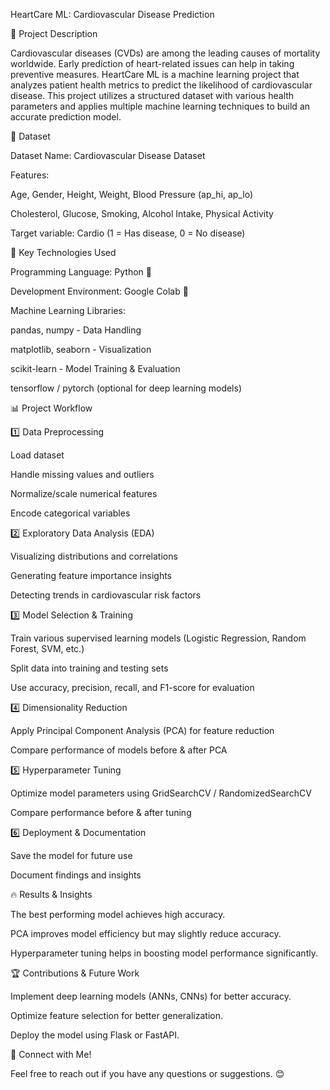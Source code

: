 HeartCare ML: Cardiovascular Disease Prediction

📌 Project Description

Cardiovascular diseases (CVDs) are among the leading causes of mortality worldwide. Early prediction of heart-related issues can help in taking preventive measures. HeartCare ML is a machine learning project that analyzes patient health metrics to predict the likelihood of cardiovascular disease. This project utilizes a structured dataset with various health parameters and applies multiple machine learning techniques to build an accurate prediction model.

📂 Dataset

Dataset Name: Cardiovascular Disease Dataset

Features:

Age, Gender, Height, Weight, Blood Pressure (ap_hi, ap_lo)

Cholesterol, Glucose, Smoking, Alcohol Intake, Physical Activity

Target variable: Cardio (1 = Has disease, 0 = No disease)

🚀 Key Technologies Used

Programming Language: Python 🐍

Development Environment: Google Colab 📓

Machine Learning Libraries:

pandas, numpy - Data Handling

matplotlib, seaborn - Visualization

scikit-learn - Model Training & Evaluation

tensorflow / pytorch (optional for deep learning models)

📊 Project Workflow

1️⃣ Data Preprocessing

Load dataset

Handle missing values and outliers

Normalize/scale numerical features

Encode categorical variables

2️⃣ Exploratory Data Analysis (EDA)

Visualizing distributions and correlations

Generating feature importance insights

Detecting trends in cardiovascular risk factors

3️⃣ Model Selection & Training

Train various supervised learning models (Logistic Regression, Random Forest, SVM, etc.)

Split data into training and testing sets

Use accuracy, precision, recall, and F1-score for evaluation

4️⃣ Dimensionality Reduction

Apply Principal Component Analysis (PCA) for feature reduction

Compare performance of models before & after PCA

5️⃣ Hyperparameter Tuning

Optimize model parameters using GridSearchCV / RandomizedSearchCV

Compare performance before & after tuning

6️⃣ Deployment & Documentation

Save the model for future use

Document findings and insights

🔥 Results & Insights

The best performing model achieves high accuracy.

PCA improves model efficiency but may slightly reduce accuracy.

Hyperparameter tuning helps in boosting model performance significantly.

🏆 Contributions & Future Work

Implement deep learning models (ANNs, CNNs) for better accuracy.

Optimize feature selection for better generalization.

Deploy the model using Flask or FastAPI.

📢 Connect with Me!

Feel free to reach out if you have any questions or suggestions. 😊

